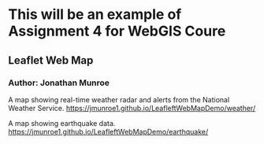 # This will be an example of Assignment 4 for WebGIS Coure
## Leaflet Web Map
### Author: Jonathan Munroe

A map showing real-time weather radar and alerts from the National Weather Service.
<https://jmunroe1.github.io/LeafleftWebMapDemo/weather/>

A map showing earthquake data.
<https://jmunroe1.github.io/LeafleftWebMapDemo/earthquake/>